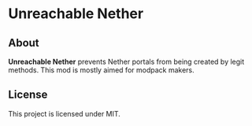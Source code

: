 # Unreachable Nether

## About
**Unreachable Nether** prevents Nether portals from being created by legit methods. This mod is mostly aimed for modpack makers.

## License
This project is licensed under MIT.
